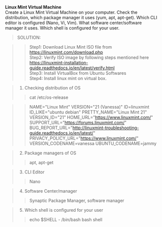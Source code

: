 **Linux Mint Virtual Machine** </br>
Create a Linux Mint Virtual Machine on your computer. Check the distribution, which package manager it uses (yum, apt, apt-get). Which CLI editor is configured (Nano, Vi, Vim). What software center/software manager it uses. Which shell is configured for your user.


> SOLUTION:

>> Step1: Download Linux Mint ISO file from https://linuxmint.com/download.php </br>
>> Step2: Verify ISO image by following steps mentioned here https://linuxmint-installation-guide.readthedocs.io/en/latest/verify.html </br>
>> Step3: Install VirtualBox from Ubuntu Softwares</br>
>> Step4: Install linux mint on virtual box.</br>

> 1. Checking distribution of OS
>> cat /etc/os-release
 
>>NAME="Linux Mint"
>>VERSION="21 (Vanessa)"
>>ID=linuxmint
>>ID_LIKE="ubuntu debian"
>>PRETTY_NAME="Linux Mint 21"
>>VERSION_ID="21"
>>HOME_URL="https://www.linuxmint.com/"
>>SUPPORT_URL="https://forums.linuxmint.com/"
>>BUG_REPORT_URL="http://linuxmint-troubleshooting-guide.readthedocs.io/en/latest/"
>>PRIVACY_POLICY_URL="https://www.linuxmint.com/"
>>VERSION_CODENAME=vanessa
>>UBUNTU_CODENAME=jammy

>2. Package managers of OS
>> apt, apt-get


>3. CLI Editor 
>>Nano


>4. Software Center/manager 
>>Synaptic Package Manager, software manager


>5. Which shell is configured for your user
>>echo $SHELL - /bin/bash 
>>bash shell
